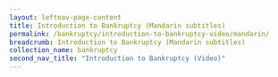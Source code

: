 ```yaml
---
layout: leftnav-page-content
title: Introduction to Bankruptcy (Mandarin subtitles)
permalink: /bankruptcy/introduction-to-bankruptcy-video/mandarin/
breadcrumb: Introduction to Bankruptcy (Mandarin subtitles)
collection_name: bankruptcy
second_nav_title: "Introduction to Bankruptcy (Video)"
---
```


